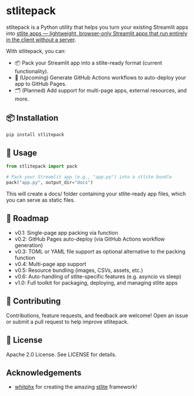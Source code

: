 # stlitepack

stlitepack is a Python utility that helps you turn your existing Streamlit apps into [stlite apps — lightweight, browser-only Streamlit apps that run entirely in the client without a server](https://github.com/whitphx/stlite).

With stlitepack, you can:

- 📦 Pack your Streamlit app into a stlite-ready format (current functionality).
- 🚀 (Upcoming) Generate GitHub Actions workflows to auto-deploy your app to GitHub Pages.
- 🗂️ (Planned) Add support for multi-page apps, external resources, and more.

## 📦 Installation

```bash
pip install stlitepack
```

## 🚀 Usage

```python
from stlitepack import pack

# Pack your Streamlit app (e.g., "app.py") into a stlite bundle
pack("app.py", output_dir="docs")
```

This will create a docs/ folder containing your stlite-ready app files, which you can serve as static files.

## 🔮 Roadmap

- v0.1: Single-page app packing via function
- v0.2: GitHub Pages auto-deploy (via GitHub Actions workflow generation)
- v0.3: TOML or YAML file support as optional alternative to the packing function
- v0.4: Multi-page app support
- v0.5: Resource bundling (images, CSVs, assets, etc.)
- v0.6: Auto-handling of stlite-specific features (e.g. asyncio vs sleep)
- v1.0: Full toolkit for packaging, deploying, and managing stlite apps

## 🤝 Contributing
Contributions, feature requests, and feedback are welcome!
Open an issue or submit a pull request to help improve stlitepack.

## 📜 License
Apache 2.0 License. See LICENSE for details.

## Acknowledgements

- [whitphx](https://github.com/whitphx) for creating the amazing [stlite](https://github.com/whitphx/stlite) framework!
